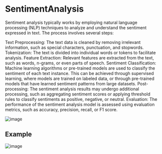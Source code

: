# SentimentAnalysis
Sentiment analysis typically works by employing natural language processing (NLP) techniques to analyze and understand the sentiment expressed in text. The process involves several steps:

Text Preprocessing: The text data is cleaned by removing irrelevant information, such as special characters, punctuation, and stopwords.
Tokenization: The text is divided into individual words or tokens to facilitate analysis.
Feature Extraction: Relevant features are extracted from the text, such as words, n-grams, or even parts of speech.
Sentiment Classification: Machine learning algorithms or pre-trained models are used to classify the sentiment of each text instance. This can be achieved through supervised learning, where models are trained on labeled data, or through pre-trained models that have learned sentiment patterns from large datasets.
Post-processing: The sentiment analysis results may undergo additional processing, such as aggregating sentiment scores or applying threshold rules to classify sentiments as positive, negative, or neutral.
Evaluation: The performance of the sentiment analysis model is assessed using evaluation metrics, such as accuracy, precision, recall, or F1 score.

![image](https://github.com/jessicayangg01/SentimentAnalysis/assets/59785485/2b5a93a3-1008-4b3b-aa46-05067d4c795a)

## Example

![image](https://github.com/jessicayangg01/SentimentAnalysis/assets/59785485/3453f64e-47a2-40ae-b96b-37eaf2603c73)
